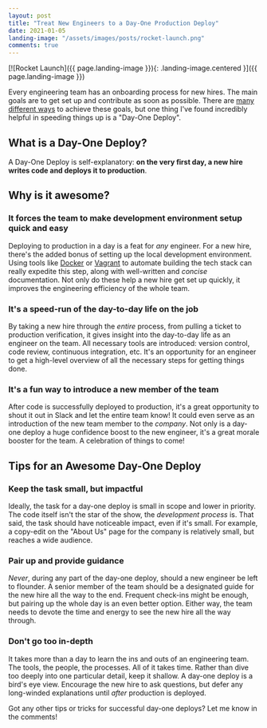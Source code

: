```yaml
---
layout: post
title: "Treat New Engineers to a Day-One Production Deploy"
date: 2021-01-05
landing-image: "/assets/images/posts/rocket-launch.png"
comments: true
---
```


[![Rocket Launch]({{ page.landing-image }}){: .landing-image.centered }]({{ page.landing-image }})

Every engineering team has an onboarding process for new hires. The main goals are to get set up and contribute as soon as possible. There are [many different ways](https://www.pluralsight.com/blog/teams/onboarding-engineers-competitive-advantage) to achieve these goals, but one thing I've found incredibly helpful in speeding things up is a "Day-One Deploy".

## What is a Day-One Deploy?

A Day-One Deploy is self-explanatory: **on the very first day, a new hire writes code and deploys it to production**.

## Why is it awesome?

### It forces the team to make development environment setup quick and easy

Deploying to production in a day is a feat for _any_ engineer. For a new hire, there's the added bonus of setting up the local development environment. Using tools like [Docker](https://www.docker.com) or [Vagrant](https://www.vagrantup.com) to automate building the tech stack can really expedite this step, along with well-written and _concise_ documentation. Not only do these help a new hire get set up quickly, it improves the engineering efficiency of the whole team.

### It's a speed-run of the day-to-day life on the job

By taking a new hire through the _entire_ process, from pulling a ticket to production verification, it gives insight into the day-to-day life as an engineer on the team. All necessary tools are introduced: version control, code review, continuous integration, etc. It's an opportunity for an engineer to get a high-level overview of all the necessary steps for getting things done.

### It's a fun way to introduce a new member of the team

After code is successfully deployed to production, it's a great opportunity to shout it out in Slack and let the entire team know! It could even serve as an introduction of the new team member to the _company_. Not only is a day-one deploy a huge confidence boost to the new engineer, it's a great morale booster for the team. A celebration of things to come!

## Tips for an Awesome Day-One Deploy

### Keep the task small, but impactful

Ideally, the task for a day-one deploy is small in scope and lower in priority. The code itself isn't the star of the show, the _development process_ is. That said, the task should have noticeable impact, even if it's small. For example, a copy-edit on the "About Us" page for the company is relatively small, but reaches a wide audience.

### Pair up and provide guidance

_Never_, during any part of the day-one deploy, should a new engineer be left to flounder. A senior member of the team should be a designated guide for the new hire all the way to the end. Frequent check-ins might be enough, but pairing up the whole day is an even better option. Either way, the team needs to devote the time and energy to see the new hire all the way through.

### Don't go too in-depth

It takes more than a day to learn the ins and outs of an engineering team. The tools, the people, the processes. All of it takes time. Rather than dive too deeply into one particular detail, keep it shallow. A day-one deploy is a bird's eye view. Encourage the new hire to ask questions, but defer any long-winded explanations until _after_ production is deployed.

Got any other tips or tricks for successful day-one deploys? Let me know in the comments!
